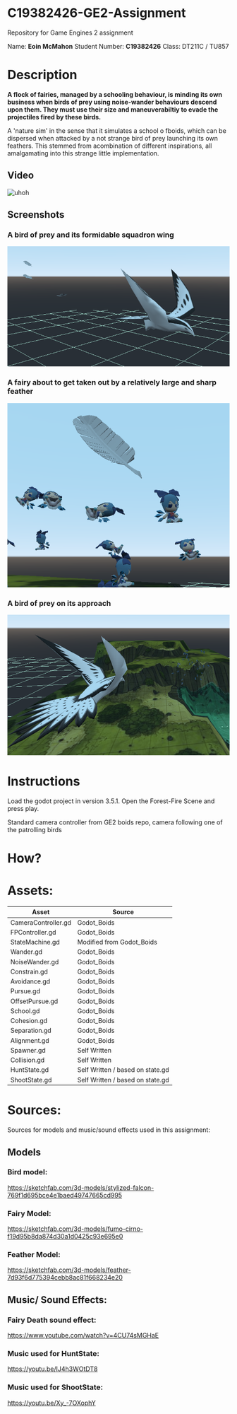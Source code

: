 # C19382426-GE2-Assignment
Repository for Game Engines 2 assignment

Name: **Eoin McMahon**
Student Number: **C19382426**
Class: DT211C / TU857

# Description

**A flock of fairies, managed by a schooling behaviour, is minding its own business when birds of prey using noise-wander behaviours descend upon them. They must use their size and maneuverabiltiy to evade the projectiles fired by these birds.**

A 'nature sim' in the sense that it simulates a school o fboids, which can be dispersed when attacked by a not strange bird of prey launching its own feathers. This stemmed from acombination of different inspirations, all amalgamating into this strange little implementation.

## Video
![uhoh](https://youtu.be/r3UQohyxmzg)
## Screenshots

### A bird of prey and its formidable squadron **wing**
![uhoh](/pics/feather_flock.png)
### A fairy about to get taken out by a relatively large and sharp feather
![uhoh](/pics/cirno-danger.png)

### A bird of prey on its approach
![uhoh](/pics/impending.png)

# Instructions

Load the godot project in version 3.5.1. Open the Forest-Fire Scene and press play.

Standard camera controller from GE2 boids repo, camera following one of the patrolling birds
# How?

# Assets:

| **Asset** | **Source** |
|-----------|-----------|
| CameraController.gd | Godot_Boids |
| FPController.gd | Godot_Boids |
| StateMachine.gd | Modified from Godot_Boids | 
| Wander.gd | Godot_Boids |
| NoiseWander.gd | Godot_Boids |
| Constrain.gd| Godot_Boids |
| Avoidance.gd| Godot_Boids |
| Pursue.gd | Godot_Boids |
| OffsetPursue.gd | Godot_Boids |
| School.gd | Godot_Boids |
| Cohesion.gd | Godot_Boids |
| Separation.gd | Godot_Boids |
| Alignment.gd | Godot_Boids |
| Spawner.gd| Self Written |
| Collision.gd | Self Written |
| HuntState.gd| Self Written / based on state.gd |
| ShootState.gd| Self Written / based on state.gd |

# Sources:
Sources for models and music/sound effects used in this assignment:

## Models
### Bird model:
https://sketchfab.com/3d-models/stylized-falcon-769f1d695bce4e1baed49747665cd995

### Fairy Model:
https://sketchfab.com/3d-models/fumo-cirno-f19d95b8da874d30a1d0425c93e695e0

### Feather Model:
https://sketchfab.com/3d-models/feather-7d93f6d775394cebb8ac81f668234e20

## Music/ Sound Effects:

### Fairy Death sound effect:
https://www.youtube.com/watch?v=4CU74sMGHaE

### Music used for HuntState:
https://youtu.be/IJ4h3WOtDT8

### Music used for ShootState:
https://youtu.be/Xy_-7OXophY

